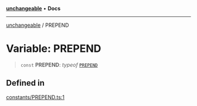 [**unchangeable**](../README.md) • **Docs**

***

[unchangeable](../README.md) / PREPEND

# Variable: PREPEND

> `const` **PREPEND**: *typeof* [`PREPEND`](PREPEND.md)

## Defined in

[constants/PREPEND.ts:1](https://github.com/nevoland/unchangeable/blob/39d9a85d75efc199f878876259d3e7487750c9c6/lib/constants/PREPEND.ts#L1)
